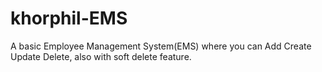 # khorphil-EMS

A basic Employee Management System(EMS) where you can Add Create Update Delete, also with soft delete feature.

